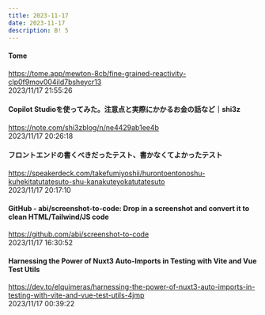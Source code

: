 ```yaml
---
title: 2023-11-17
date: 2023-11-17
description: B! 5
---
```


#### Tome
https://tome.app/mewton-8cb/fine-grained-reactivity-clp0f9mov004ild7bsheycr13<br>
2023/11/17 21:55:26<br>


#### Copilot Studioを使ってみた。注意点と実際にかかるお金の話など｜shi3z
https://note.com/shi3zblog/n/ne4429ab1ee4b<br>
2023/11/17 20:26:18<br>


#### フロントエンドの書くべきだったテスト、書かなくてよかったテスト
https://speakerdeck.com/takefumiyoshii/hurontoentonoshu-kuhekitatutatesuto-shu-kanakuteyokatutatesuto<br>
2023/11/17 20:17:10<br>


#### GitHub - abi/screenshot-to-code: Drop in a screenshot and convert it to clean HTML/Tailwind/JS code
https://github.com/abi/screenshot-to-code<br>
2023/11/17 16:30:52<br>


#### Harnessing the Power of Nuxt3 Auto-Imports in Testing with Vite and Vue Test Utils
https://dev.to/elquimeras/harnessing-the-power-of-nuxt3-auto-imports-in-testing-with-vite-and-vue-test-utils-4jmp<br>
2023/11/17 00:39:22<br>


